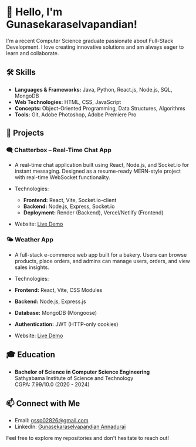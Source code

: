 # 👋 Hello, I'm Gunasekaraselvapandian!

I'm a recent Computer Science graduate passionate about Full-Stack Development. I love creating innovative solutions and am always eager to learn and collaborate.

## 🛠️ Skills
- **Languages & Frameworks:** Java, Python, React.js, Node.js, SQL, MongoDB
- **Web Technologies:** HTML, CSS, JavaScript
- **Concepts:** Object-Oriented Programming, Data Structures, Algorithms
- **Tools:** Git, Adobe Photoshop, Adobe Premiere Pro

## 🌟 Projects
### 🗨️ Chatterbox – Real-Time Chat App
- A real-time chat application built using React, Node.js, and Socket.io for instant messaging. Designed as a resume-ready MERN-style project with real-time WebSocket functionality.
- Technologies:
  - **Frontend:** React, Vite, Socket.io-client
  - **Backend:** Node.js, Express, Socket.io
  - **Deployment:** Render (Backend), Vercel/Netlify (Frontend)

- Website: [Live Demo](https://chatterboxweb.netlify.app/)

### 🌤️ Weather App
- A full-stack e-commerce web app built for a bakery. Users can browse products, place orders, and admins can manage users, orders, and view sales insights.
- Technologies: 
- **Frontend:** React, Vite, CSS Modules
- **Backend:** Node.js, Express.js
- **Database:** MongoDB (Mongoose)
- **Authentication:** JWT (HTTP-only cookies)

- Website: [Live Demo](https://delishmonde-store.netlify.app/)

## 🎓 Education
- **Bachelor of Science in Computer Science Engineering**  
  Sathyabama Institute of Science and Technology  
  CGPA: 7.99/10.0 (2020 - 2024)

## 📫 Connect with Me
- Email: [gssp02826@gmail.com](mailto:gssp02826@gmail.com)
- LinkedIn: [Gunasekaraselvapandian Annadurai](https://www.linkedin.com/in/gunasekaraselvapandian-annadurai/)

Feel free to explore my repositories and don't hesitate to reach out!
